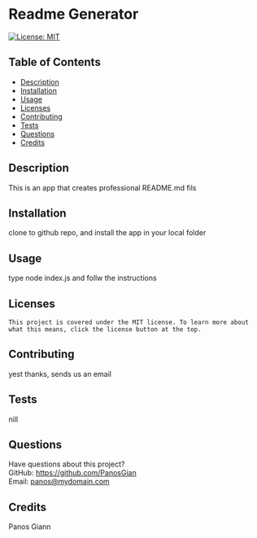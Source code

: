 # Readme Generator

  [![License: MIT](https://img.shields.io/badge/License-MIT-yellow.svg)](https://opensource.org/licenses/MIT)

  ## Table of Contents
  * [Description](#description)
  * [Installation](#installation)
  * [Usage](#usage)
  * [Licenses](#licenses)
  * [Contributing](#contributing)
  * [Tests](#tests)
  * [Questions](#questions)
  * [Credits](#credits)

  ## Description
  This is an app that creates professional README.md fils

  ## Installation
  clone to github repo, and install the app in your local folder

  ## Usage
  type node index.js and follw the instructions

  ## Licenses
    This project is covered under the MIT license. To learn more about what this means, click the license button at the top.

  ## Contributing
  yest thanks, sends us an email

  ## Tests
  nill

  ## Questions
  Have questions about this project?  
  GitHub: https://github.com/PanosGian  
  Email: panos@mydomain.com

  ## Credits
  Panos Giann

